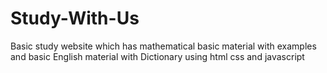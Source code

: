 # Study-With-Us
Basic study website which has mathematical basic material with examples and basic English material with Dictionary using html css and javascript
